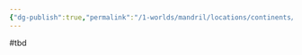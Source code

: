 ```yaml
---
{"dg-publish":true,"permalink":"/1-worlds/mandril/locations/continents/mandril/rexia/ocenia/dipontum/militaerarchiv/"}
---
```



#tbd